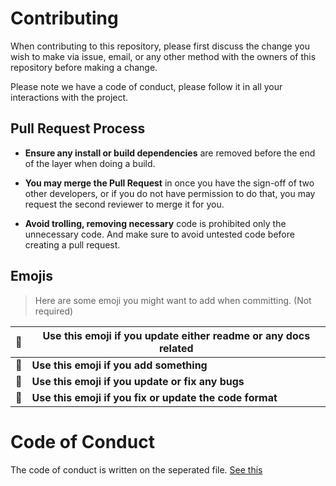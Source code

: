# Contributing

When contributing to this repository, please first discuss the change you wish to make via issue,
email, or any other method with the owners of this repository before making a change. 

Please note we have a code of conduct, please follow it in all your interactions with the project.

## Pull Request Process

- **Ensure any install or build dependencies** are removed before the end of the layer when doing a 
   build.

- **You may merge the Pull Request** in once you have the sign-off of two other developers, or if you 
   do not have permission to do that, you may request the second reviewer to merge it for you.

- **Avoid trolling, removing necessary** code is prohibited only the unnecessary code. And make sure to
   avoid untested code before creating a pull request.

## Emojis

> Here are some emoji you might want to add when committing. (Not required)

| 📝 | Use this emoji if you update either readme or any docs related |
| --- | --- |
| 📗 | **Use this emoji if you add something** |
| 🔧  | **Use this emoji if you update or fix any bugs** |
| 🎨  | **Use this emoji if you fix or update the code format** |


# Code of Conduct

The code of conduct is written on the seperated file. [See this](https://github.com/serumstudio/hype/master/CODE_OF_CONDUCT.md)
